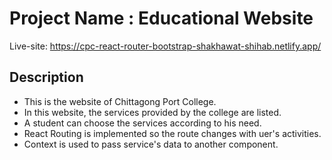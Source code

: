 # Project Name : Educational Website

Live-site: https://cpc-react-router-bootstrap-shakhawat-shihab.netlify.app/

## Description

* This is the website of Chittagong Port College.
* In this website, the services provided by the college are listed.
* A student can choose the services according to his need.
* React Routing is implemented so the route changes with uer's activities.
* Context is used to pass service's data to another component.